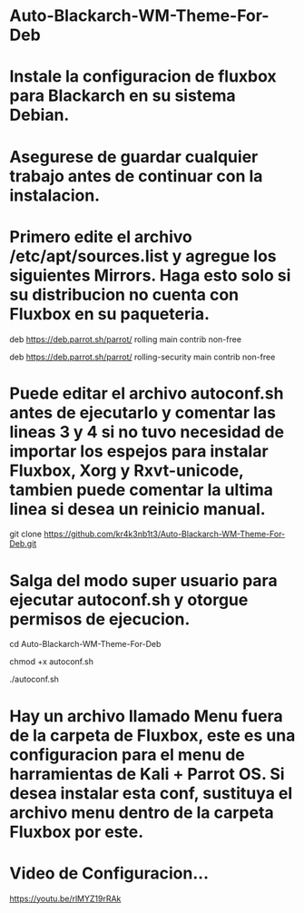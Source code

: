 # Auto-Blackarch-WM-Theme-For-Deb

# Instale la configuracion de fluxbox para Blackarch en su sistema Debian.

# Asegurese de guardar cualquier trabajo antes de continuar con la instalacion.

# Primero edite el archivo /etc/apt/sources.list y agregue los siguientes Mirrors. Haga esto solo si su distribucion no cuenta con Fluxbox en su paqueteria.

deb https://deb.parrot.sh/parrot/ rolling main contrib non-free

deb https://deb.parrot.sh/parrot/ rolling-security main contrib non-free

# Puede editar el archivo autoconf.sh antes de ejecutarlo y comentar las lineas 3 y 4 si no tuvo necesidad de importar los espejos para instalar Fluxbox, Xorg y Rxvt-unicode, tambien puede comentar la ultima linea si desea un reinicio manual.

git clone https://github.com/kr4k3nb1t3/Auto-Blackarch-WM-Theme-For-Deb.git

# Salga del modo super usuario para ejecutar autoconf.sh y otorgue permisos de ejecucion. 

cd Auto-Blackarch-WM-Theme-For-Deb

chmod +x autoconf.sh

./autoconf.sh

# Hay un archivo llamado Menu fuera de la carpeta de Fluxbox, este es una configuracion para el menu de harramientas de Kali + Parrot OS. Si desea instalar esta conf, sustituya el archivo menu dentro de la carpeta Fluxbox por este.

# Video de Configuracion...

https://youtu.be/rlMYZ19rRAk
